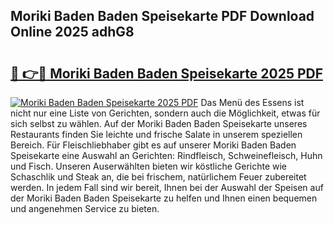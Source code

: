 ## Moriki Baden Baden Speisekarte PDF Download Online 2025 adhG8

# <h2><a href="http://gce7jx.nevu.top/?p=Moriki+Baden+Baden+Speisekarte">🔗 👉🔴 Moriki Baden Baden Speisekarte 2025 PDF</a></h2>

[![Moriki Baden Baden Speisekarte 2025 PDF](https://i.imgur.com/dBaPXMq.png)](http://gce7jx.nevu.top/?p=Moriki+Baden+Baden+Speisekarte)
Das Menü des Essens ist nicht nur eine Liste von Gerichten, sondern auch die Möglichkeit, etwas für sich selbst zu wählen. Auf der Moriki Baden Baden Speisekarte unseres Restaurants finden Sie leichte und frische Salate in unserem speziellen Bereich. Für Fleischliebhaber gibt es auf unserer Moriki Baden Baden Speisekarte eine Auswahl an Gerichten: Rindfleisch, Schweinefleisch, Huhn und Fisch. Unseren Auserwählten bieten wir köstliche Gerichte wie Schaschlik und Steak an, die bei frischem, natürlichem Feuer zubereitet werden. In jedem Fall sind wir bereit, Ihnen bei der Auswahl der Speisen auf der Moriki Baden Baden Speisekarte zu helfen und Ihnen einen bequemen und angenehmen Service zu bieten.
